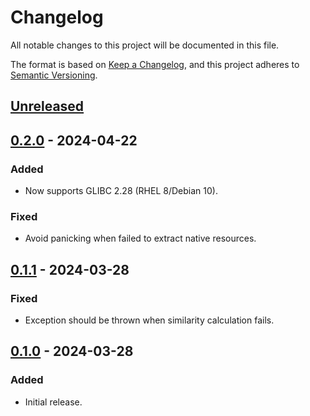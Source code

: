 # Changelog

All notable changes to this project will be documented in this file.

The format is based on [Keep a Changelog](https://keepachangelog.com/en/1.1.0/),
and this project adheres to [Semantic Versioning](https://semver.org/spec/v2.0.0.html).

## [Unreleased]

## [0.2.0] - 2024-04-22

### Added

- Now supports GLIBC 2.28 (RHEL 8/Debian 10).

### Fixed

- Avoid panicking when failed to extract native resources.

## [0.1.1] - 2024-03-28

### Fixed

- Exception should be thrown when similarity calculation fails.

## [0.1.0] - 2024-03-28

### Added

- Initial release.

[unreleased]: https://github.com/ocpddev/kairs/compare/v0.2.0...HEAD

[0.2.0]: https://github.com/ocpddev/kairs/compare/v0.1.1...v0.2.0

[0.1.1]: https://github.com/ocpddev/kairs/compare/v0.1.0...v0.1.1

[0.1.0]: https://github.com/ocpddev/kairs/releases/tag/v0.1.0
